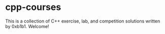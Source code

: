 # cpp-courses

This is a collection of C++ exercise, lab, and competition solutions written by 0xb1b1. Welcome!
